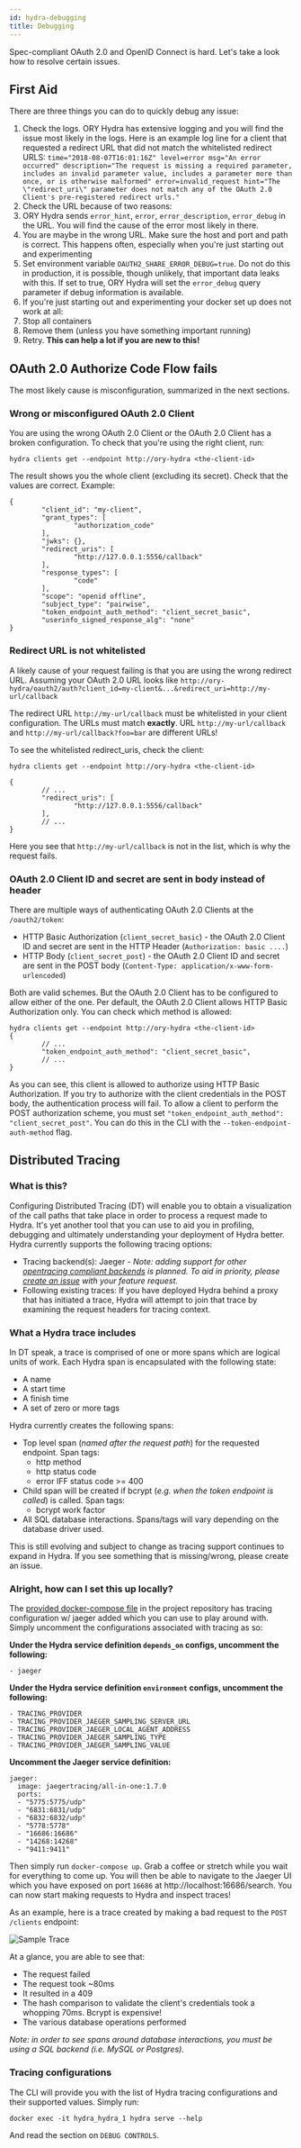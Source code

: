 ```yaml
---
id: hydra-debugging
title: Debugging
---
```


Spec-compliant OAuth 2.0 and OpenID Connect is hard. Let's take a look how to resolve certain issues.

<!-- toc -->

## First Aid

There are three things you can do to quickly debug any issue:

1. Check the logs. ORY Hydra has extensive logging and you will find the issue most likely in the logs. Here is an example
log line for a client that requested a redirect URL that did not match the whitelisted redirect URLS: `time="2018-08-07T16:01:16Z" level=error msg="An error occurred" description="The request is missing a required parameter, includes an invalid parameter value, includes a parameter more than once, or is otherwise malformed" error=invalid_request hint="The \"redirect_uri\" parameter does not match any of the OAuth 2.0 Client's pre-registered redirect urls."`
2. Check the URL because of two reasons:
  1. ORY Hydra sends `error_hint`, `error`, `error_description`, `error_debug` in the URL. You will find the
  cause of the error most likely in there.
  2. You are maybe in the wrong URL. Make sure the host and port and path is correct. This happens often, especially
  when you're just starting out and experimenting
3. Set environment variable `OAUTH2_SHARE_ERROR_DEBUG=true`. Do not do this in production, it is possible, though unlikely,
that important data leaks with this. If set to true, ORY Hydra will set the `error_debug` query parameter if debug
information is available.
4. If you're just starting out and experimenting your docker set up does not work at all:
  1. Stop all containers
  2. Remove them (unless you have something important running)
  3. Retry. **This can help a lot if you are new to this!**

## OAuth 2.0 Authorize Code Flow fails

The most likely cause is misconfiguration, summarized in the next sections.

### Wrong or misconfigured OAuth 2.0 Client

You are using the wrong OAuth 2.0 Client or the OAuth 2.0 Client has a broken configuration. To check that
you're using the right client, run:

```
hydra clients get --endpoint http://ory-hydra <the-client-id>
```

The result shows you the whole client (excluding its secret). Check that the values are correct. Example:

```
{
        "client_id": "my-client",
        "grant_types": [
                "authorization_code"
        ],
        "jwks": {},
        "redirect_uris": [
                "http://127.0.0.1:5556/callback"
        ],
        "response_types": [
                "code"
        ],
        "scope": "openid offline",
        "subject_type": "pairwise",
        "token_endpoint_auth_method": "client_secret_basic",
        "userinfo_signed_response_alg": "none"
}
```

### Redirect URL is not whitelisted

A likely cause of your request failing is that you are using the wrong redirect URL. Assuming your OAuth 2.0
URL looks like `http://ory-hydra/oauth2/auth?client_id=my-client&...&redirect_uri=http://my-url/callback`

The redirect URL `http://my-url/callback` must be whitelisted in your client configuration. The URLs must match **exactly**.
URL `http://my-url/callback` and `http://my-url/callback?foo=bar` are different URLs!

To see the whitelisted redirect_uris, check the client:

```
hydra clients get --endpoint http://ory-hydra <the-client-id>

{
        // ...
        "redirect_uris": [
                "http://127.0.0.1:5556/callback"
        ],
        // ...
}
```

Here you see that `http://my-url/callback` is not in the list, which is why the request fails.

### OAuth 2.0 Client ID and secret are sent in body instead of header

There are multiple ways of authenticating OAuth 2.0 Clients at the `/oauth2/token`:

* HTTP Basic Authorization (`client_secret_basic`) - the OAuth 2.0 Client ID and secret are sent in the HTTP Header (`Authorization: basic ....`)
* HTTP Body (`client_secret_post`) - the OAuth 2.0 Client ID and secret are sent in the POST body (`Content-Type: application/x-www-form-urlencoded`)

Both are valid schemes. But the OAuth 2.0 Client has to be configured to allow either of the one. Per default, the OAuth 2.0
Client allows HTTP Basic Authorization only. You can check which method is allowed:

```
hydra clients get --endpoint http://ory-hydra <the-client-id>
{
        // ...
        "token_endpoint_auth_method": "client_secret_basic",
        // ...
}
```

As you can see, this client is allowed to authorize using HTTP Basic Authorization. If you try to authorize with the client
credentials in the POST body, the authentication process will fail. To allow a client to perform the POST authorization
scheme, you must set `"token_endpoint_auth_method": "client_secret_post"`. You can do this in the CLI with the
`--token-endpoint-auth-method` flag.

## Distributed Tracing

### What is this?

Configuring Distributed Tracing (DT) will enable you to obtain a visualization of the call paths that take place in order to process a request made to Hydra. It's yet another tool that you can use to aid you in profiling, debugging and ultimately understanding your deployment of Hydra better. Hydra currently supports the following tracing options:

- Tracing backend(s): Jaeger - _Note: adding support for other [opentracing compliant backends](https://opentracing.io/docs/supported-tracers) is planned. To aid in priority, please [create an issue](https://github.com/ory/hydra/issues) with your feature request._
- Following existing traces: If you have deployed Hydra behind a proxy that has initiated a trace, Hydra will attempt to join that trace by examining the request headers for tracing context.

### What a Hydra trace includes

In DT speak, a trace is comprised of one or more spans which are logical units of work. Each Hydra span is encapsulated with the following state:

- A name
- A start time
- A finish time
- A set of zero or more tags

Hydra currently creates the following spans:

- Top level span (_named after the request path_) for the requested endpoint. Span tags:
	- http method
	- http status code
	- error IFF status code >= 400
- Child span will be created if bcrypt (_e.g. when the token endpoint is called_) is called. Span tags:
	- bcrypt work factor
- All SQL database interactions. Spans/tags will vary depending on the database driver used.

This is still evolving and subject to change as tracing support continues to expand in Hydra. If you see something that is missing/wrong, please create an issue.

### Alright, how can I set this up locally?

The [provided docker-compose file](https://github.com/ory/hydra/blob/master/docker-compose.yml) in the project repository has tracing configuration w/ jaeger added which you can use to play around with. Simply uncomment the configurations associated with tracing as so:

**Under the Hydra service definition `depends_on` configs, uncomment the following:**

```
- jaeger
```

**Under the Hydra service definition `environment` configs, uncomment the following:**

```
- TRACING_PROVIDER
- TRACING_PROVIDER_JAEGER_SAMPLING_SERVER_URL
- TRACING_PROVIDER_JAEGER_LOCAL_AGENT_ADDRESS
- TRACING_PROVIDER_JAEGER_SAMPLING_TYPE
- TRACING_PROVIDER_JAEGER_SAMPLING_VALUE
```

**Uncomment the Jaeger service definition:**

```
jaeger:
  image: jaegertracing/all-in-one:1.7.0
  ports:
  - "5775:5775/udp"
  - "6831:6831/udp"
  - "6832:6832/udp"
  - "5778:5778"
  - "16686:16686"
  - "14268:14268"
  - "9411:9411"
```

Then simply run `docker-compose up`. Grab a coffee or stretch while you wait for everything to come up. You will then be able to navigate to the Jaeger UI
which you have exposed on port `16686` at http://localhost:16686/search. You can now start making requests to Hydra and inspect traces!

As an example, here is a trace created by making a bad request to the `POST /clients` endpoint:

![Sample Trace](../../images/docs/hydra/sample_trace.png)

At a glance, you are able to see that:

- The request failed
- The request took ~80ms
- It resulted in a 409
- The hash comparison to validate the client's credentials took a whopping 70ms. Bcrypt is expensive!
- The various database operations performed

*Note: in order to see spans around database interactions, you must be using a SQL backend (i.e. MySQL or Postgres).*

### Tracing configurations

The CLI will provide you with the list of Hydra tracing configurations and their supported values. Simply run:

```
docker exec -it hydra_hydra_1 hydra serve --help
```

And read the section on `DEBUG CONTROLS`.